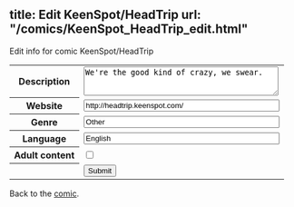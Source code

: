 title: Edit KeenSpot/HeadTrip
url: "/comics/KeenSpot_HeadTrip_edit.html"
---
Edit info for comic KeenSpot/HeadTrip

<form name="comic" action="http://gaepostmail.appspot.com/comic/" method="post">
<table class="comicinfo">
<tr>
<th>Description</th><td><textarea name="description" cols="40" rows="3">We're the good kind of crazy, we swear.</textarea></td>
</tr>
<tr>
<th>Website</th><td><input type="text" name="url" value="http://headtrip.keenspot.com/" size="40"/></td>
</tr>
<tr>
<th>Genre</th><td><input type="text" name="genre" value="Other" size="40"/></td>
</tr>
<tr>
<th>Language</th><td><input type="text" name="language" value="English" size="40"/></td>
</tr>
<tr>
<th>Adult content</th><td><input type="checkbox" name="adult" value="adult" /></td>
</tr>
<tr>
<th></th><td>
<input type="hidden" name="comic" value="KeenSpot_HeadTrip" />
<input type="submit" name="submit" value="Submit" />
</td>
</tr>
</table>
</form>

Back to the [comic](KeenSpot_HeadTrip.html).
